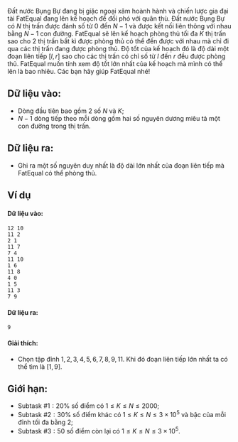 <!--**<center>CSP Open Contest 1</center>**-->

Đất nước Bụng Bự đang bị giặc ngoại xâm hoành hành và chiến lược gia đại tài FatEqual đang lên kế hoạch để đối phó với quân thù. Đất nước Bụng Bự có $N$ thị trấn được đánh số từ $0$ đến $N − 1$ và được kết nối liên thông với nhau bằng $N − 1$ con đường. FatEqual sẽ lên kế hoạch phòng thủ tối đa $K$ thị trấn sao cho $2$ thị trấn bất kì được phòng thủ có thể đến được với nhau mà chỉ đi qua các thị trấn đang được phòng thủ. Độ tốt của kế hoạch đó là độ dài một đoạn liên tiếp $[l, r]$ sao cho các thị trấn có chỉ số từ $l$ đến $r$ đều được phòng thủ. FatEqual muốn tính xem độ tốt lớn nhất của kế hoạch mà mình có thể lên là bao nhiêu. Các bạn hãy giúp FatEqual nhé!

## Dữ liệu vào:
- Dòng đầu tiên bao gồm $2$ số $N$ và $K$;
- $N − 1$ dòng tiếp theo mỗi dòng gồm hai số nguyên dương miêu tả một con đường trong thị trấn.

## Dữ liệu ra:
- Ghi ra một số nguyên duy nhất là độ dài lớn nhất của đoạn liên tiếp mà FatEqual có thể phòng thủ.

## Ví dụ
#### Dữ liệu vào:
```
12 10
11 2
2 1
11 7
7 4
11 10
1 6
11 8
4 0
1 5
11 3
7 9
```

#### Dữ liệu ra:
```
9
```

#### Giải thích:
- Chọn tập đỉnh $1, 2, 3, 4, 5, 6, 7, 8 , 9,11$. Khi đó đoạn liên tiếp lớn nhất ta có thể tìm là $[1, 9]$.

## Giới hạn:
- Subtask $\#1: 20\%$ số điểm có $1 ≤ K ≤ N ≤ 2000$;
- Subtask $\#2: 30\%$ số điểm khác có $1≤ K ≤ N ≤ 3\times 10^5$ và bậc của mỗi đỉnh tối đa bằng $2$;
- Subtask $\#3: 50%$ số điểm còn lại có $1 ≤ K ≤ N ≤ 3\times 10^5$.